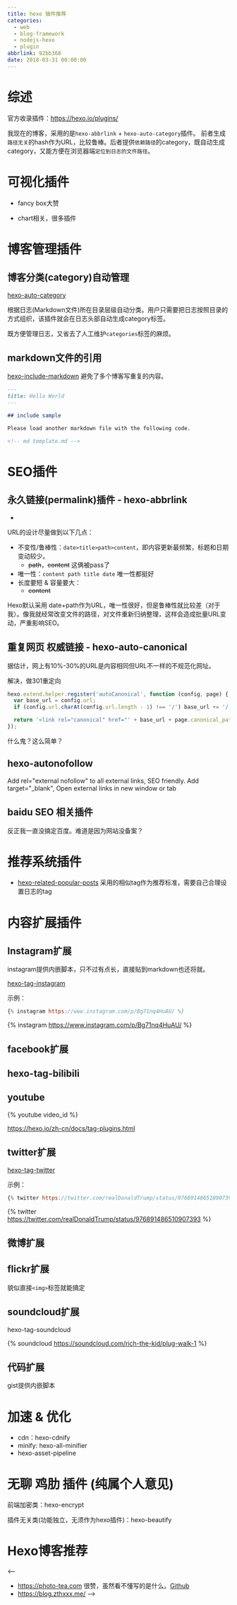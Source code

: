```yaml
---
title: hexo 插件推荐
categories:
  - web
  - blog-framework
  - nodejs-hexo
  - plugin
abbrlink: 92bb368
date: 2018-03-31 00:00:00
---
```


# 综述
官方收录插件：https://hexo.io/plugins/


我现在的博客，采用的是`hexo-abbrlink` + `hexo-auto-category`插件。  前者生成`路径无关`的hash作为URL，比较鲁棒。后者提供`依赖路径`的category，既自动生成category，又能方便在浏览器端`定位到日志的文件路径`。


# 可视化插件

- fancy box大赞

- chart相关，很多插件

# 博客管理插件

## 博客分类(category)自动管理

[hexo-auto-category](https://github.com/xu-song/hexo-auto-category)

根据日志(Markdown文件)所在目录层级自动分类。用户只需要把日志按照目录的方式组织，该插件就会在日志头部自动生成category标签。

既方便管理日志，又省去了人工维护`categories`标签的麻烦。

<!--
发现自己貌似重新造了个轮子 hexo-directory-category
-->


## markdown文件的引用

[hexo-include-markdown](https://github.com/tea3/hexo-include-markdown) 避免了多个博客写重复的内容。

```md
---
title: Hello World
---

## include sample

Please load another markdown file with the following code.

<!-- md template.md -->
```


# SEO插件


## 永久链接(permalink)插件 - hexo-abbrlink

 -

URL的设计尽量做到以下几点：

- 不变性/鲁棒性：`date>title>path>content`，即内容更新最频繁，标题和日期变动较少。
  - ~~path~~，~~content~~ 这俩被pass了
- 唯一性：`content path title date` 唯一性都挺好
- 长度要短 & 容量要大：
  - ~~content~~



Hexo默认采用 date+path作为URL，唯一性很好，但是鲁棒性就比较差（对于我）。像我就经常改变文件的路径，对文件重新归纳整理，这样会造成批量URL变动，严重影响SEO。

## 重复网页 权威链接 - hexo-auto-canonical

据估计，网上有10%-30%的URL是内容相同但URL不一样的不规范化网址。

解决，做301重定向

```js
hexo.extend.helper.register('autoCanonical', function (config, page) {
  var base_url = config.url;
  if (config.url.charAt(config.url.length - 1) !== '/') base_url += '/';

  return '<link rel="canonical" href="' + base_url + page.canonical_path.replace('index.html', '').toLowerCase() + '"/>';
});
```

什么鬼？这么简单？

## hexo-autonofollow

Add rel="external nofollow" to all external links, SEO friendly.
Add target="_blank", Open external links in new window or tab

## baidu SEO 相关插件

反正我一直没搞定百度。难道是因为网站没备案？



# 推荐系统插件

- [hexo-related-popular-posts](https://github.com/tea3/hexo-related-popular-posts)
采用的相似tag作为推荐标准，需要自己合理设置日志的tag

# 内容扩展插件

## Instagram扩展

instagram提供内嵌脚本，只不过有点长，直接贴到markdown也还将就。

[hexo-tag-instagram](https://github.com/tea3/hexo-tag-instagram)




示例：
```js
{% instagram https://www.instagram.com/p/Bg71nq4HuAU/ %}
```

{% instagram https://www.instagram.com/p/Bg71nq4HuAU/ %}

## facebook扩展

## hexo-tag-bilibili

## youtube

{% youtube video_id %}

https://hexo.io/zh-cn/docs/tag-plugins.html

## twitter扩展

[hexo-tag-twitter](https://github.com/tea3/hexo-tag-twitter)

示例：
```js
{% twitter https://twitter.com/realDonaldTrump/status/976891486510907393 %}
```

{% twitter https://twitter.com/realDonaldTrump/status/976891486510907393 %}



## 微博扩展

## flickr扩展

貌似直接`<img>`标签就能搞定

## soundcloud扩展

hexo-tag-soundcloud

{% soundcloud https://soundcloud.com/rich-the-kid/plug-walk-1 %}

## 代码扩展

gist提供内嵌脚本

# 加速 & 优化

- cdn：hexo-cdnify
- minify: hexo-all-minifier
- hexo-asset-pipeline

# 无聊 鸡肋 插件 (纯属个人意见)

前端加密类：hexo-encrypt

插件无关类(功能独立，无须作为hexo插件)：hexo-beautify

# Hexo博客推荐

<--
- https://photo-tea.com  很赞，虽然看不懂写的是什么。[Github](https://github.com/tea3/)
- https://blog.zthxxx.me/
-->
